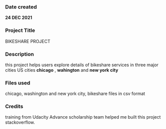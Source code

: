 
### Date created
**24 DEC 2021**

### Project Title
BIKESHARE PROJECT

### Description
this project helps users explore details of bikeshare services in three major cities US cities **chicago** , **wahington** and **new york city**

### Files used
chicago, washington and new york city, bikeshare files in csv format

### Credits
training from Udacity Advance scholarship team helped me built this project stackoverflow.

